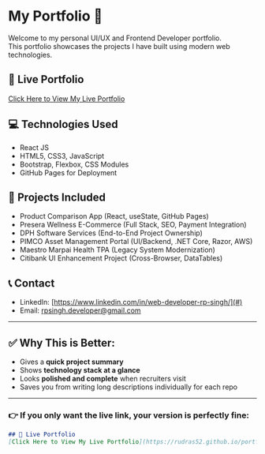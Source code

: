 # My Portfolio 🚀

Welcome to my personal UI/UX and Frontend Developer portfolio.  
This portfolio showcases the projects I have built using modern web technologies.

## 🚀 Live Portfolio
[Click Here to View My Live Portfolio](https://rudras52.github.io/portfolio/)

## 💻 Technologies Used
- React JS
- HTML5, CSS3, JavaScript
- Bootstrap, Flexbox, CSS Modules
- GitHub Pages for Deployment

## 📂 Projects Included
- Product Comparison App (React, useState, GitHub Pages)
- Presera Wellness E-Commerce (Full Stack, SEO, Payment Integration)
- DPH Software Services (End-to-End Project Ownership)
- PIMCO Asset Management Portal (UI/Backend, .NET Core, Razor, AWS)
- Maestro Marpai Health TPA (Legacy System Modernization)
- Citibank UI Enhancement Project (Cross-Browser, DataTables)

## 📞 Contact
- LinkedIn: [https://www.linkedin.com/in/web-developer-rp-singh/](#)
- Email: [rpsingh.developer@gmail.com](#)

---

## ✅ Why This is Better:
- Gives a **quick project summary**  
- Shows **technology stack at a glance**  
- Looks **polished and complete** when recruiters visit  
- Saves you from writing long descriptions individually for each repo

---

### 👉 If you only want the live link, your version is perfectly fine:
```markdown
## 🚀 Live Portfolio
[Click Here to View My Live Portfolio](https://rudras52.github.io/portfolio/)
